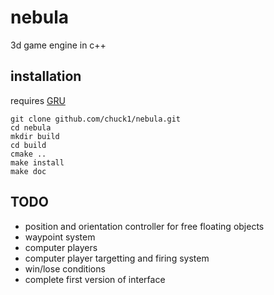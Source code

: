 # nebula

3d game engine in c++

## installation

requires [GRU](http://github.com/chuck1/GRU)

    git clone github.com/chuck1/nebula.git
    cd nebula
    mkdir build
    cd build
    cmake ..
    make install
    make doc

## TODO

- position and orientation controller for free floating objects
- waypoint system
- computer players
- computer player targetting and firing system
- win/lose conditions
- complete first version of interface
